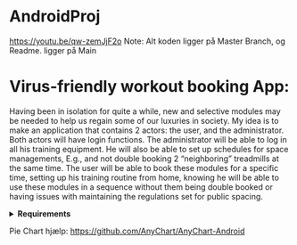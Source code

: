 # AndroidProj
https://youtu.be/qw-zemJjF2o
Note: Alt koden ligger på Master Branch, og Readme. ligger på Main

# Virus-friendly workout booking App:
Having been in isolation for quite a while, new and selective modules may be needed to help us regain some of our luxuries in society. My idea is to make an application that contains 2 actors: the user, and the administrator. 
Both actors will have login functions.
The administrator will be able to log in all his training equipment. He will also be able to set up schedules for space managements, E.g., and not double booking 2 “neighboring” treadmills at the same time.
The user will be able to book these modules for a specific time, setting up his training routine from home, knowing he will be able to use these modules in a sequence without them being double booked or having issues with maintaining the regulations set for public spacing. 


<details>
  <summary><b>Requirements</summary></b>
<br>

# High:
1) As an administrator I want to be able to register all my equipment, as well as inserting specific information regarding user regulations, and safety information.
2) As a user I want to be able to book training modules for a specific period, because we want the gyms open again. 


# Medium:

3) As an administrator I want to be able to provide and register users who put up a subscription in my Gym because preventing unregistered users will be necessary. 
4) As a user I want to be able to receive tables, data, and statistics regarding my past trainings because it can help me get motivated and help me regulate training into a steady and progressive rhythm.


# Low:
5) As an administrator I want to have the ability to broadcast information incase of emergencies or change of policies.
6) As a user I want to be able to see a overview of my training activities as a form of statistics, which equipment have i used this week and how many times?

</details>


Pie Chart hjælp: https://github.com/AnyChart/AnyChart-Android
